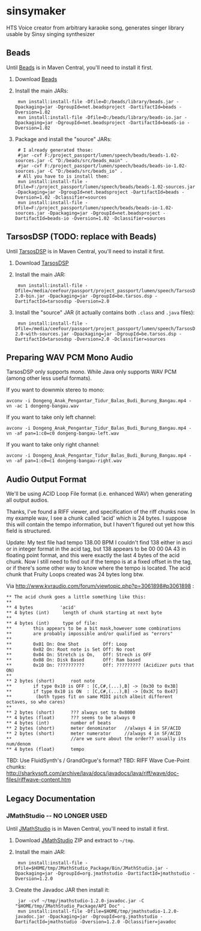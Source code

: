# sinsymaker
HTS Voice creator from arbitrary karaoke song, generates singer library usable by Sinsy singing synthesizer

## Beads

Until [Beads](http://www.beadsproject.net/) is in Maven Central, you'll need to install it first.

1. Download [Beads](http://www.beadsproject.net/)
2. Install the main JARs:

        mvn install:install-file -Dfile=D:/beads/library/beads.jar -Dpackaging=jar -DgroupId=net.beadsproject -DartifactId=beads -Dversion=1.02
        mvn install:install-file -Dfile=D:/beads/library/beads-io.jar -Dpackaging=jar -DgroupId=net.beadsproject -DartifactId=beads-io -Dversion=1.02

3. Package and install the "source" JARs:

        # I already generated those:
        #jar -cvf F:/project_passport/lumen/speech/beads/beads-1.02-sources.jar -C "D:/beads/src/beads_main" .
        #jar -cvf F:/project_passport/lumen/speech/beads/beads-io-1.02-sources.jar -C "D:/beads/src/beads_io" .
        # All you have to is install them:
        mvn install:install-file -Dfile=F:/project_passport/lumen/speech/beads/beads-1.02-sources.jar -Dpackaging=jar -DgroupId=net.beadsproject -DartifactId=beads -Dversion=1.02 -Dclassifier=sources
        mvn install:install-file -Dfile=F:/project_passport/lumen/speech/beads/beads-io-1.02-sources.jar -Dpackaging=jar -DgroupId=net.beadsproject -DartifactId=beads-io -Dversion=1.02 -Dclassifier=sources

## TarsosDSP (TODO: replace with Beads)

Until [TarsosDSP](https://github.com/JorenSix/TarsosDSP) is in Maven Central, you'll need to install it first.

1. Download [TarsosDSP](https://github.com/JorenSix/TarsosDSP)
2. Install the main JAR:

        mvn install:install-file -Dfile=/media/ceefour/passport/project_passport/lumen/speech/TarsosDSP-2.0-bin.jar -Dpackaging=jar -DgroupId=be.tarsos.dsp -DartifactId=tarsosdsp -Dversion=2.0

3. Install the "source" JAR (it actually contains both `.class` and `.java` files):

        mvn install:install-file -Dfile=/media/ceefour/passport/project_passport/lumen/speech/TarsosDSP-2.0-with-sources.jar -Dpackaging=jar -DgroupId=be.tarsos.dsp -DartifactId=tarsosdsp -Dversion=2.0 -Dclassifier=sources

## Preparing WAV PCM Mono Audio

TarsosDSP only supports mono. While Java only supports WAV PCM (among other less useful formats).

If you want to downmix stereo to mono:

    avconv -i Dongeng_Anak_Pengantar_Tidur_Balas_Budi_Burung_Bangau.mp4 -vn -ac 1 dongeng-bangau.wav

If you want to take only left channel:

    avconv -i Dongeng_Anak_Pengantar_Tidur_Balas_Budi_Burung_Bangau.mp4 -vn -af pan=1:c0=c0 dongeng-bangau-left.wav

If you want to take only right channel:

    avconv -i Dongeng_Anak_Pengantar_Tidur_Balas_Budi_Burung_Bangau.mp4 -vn -af pan=1:c0=c1 dongeng-bangau-right.wav

## Audio Output Format

We'll be using ACID Loop File format (i.e. enhanced WAV) when generating all output audios.

Thanks, I've found a RIFF viewer, and specification of the riff chunks now.
In my example wav, I see a chunk called 'acid' which is 24 bytes. I suppose this will contain the tempo information, but I haven't figured out yet how this field is structured.

Update: My test file had tempo 138.00 BPM
I couldn't find 138 either in asci or in integer format in the acid tag, but 138 appears to be 00 00 0A 43 in floating point format, and this were exactly the last 4 bytes of the acid chunk.
Now I still need to find out if the tempo is at a fixed offset in the tag, or if there's some other way to know where the tempo is located.
The acid chunk that Fruity Loops created was 24 bytes long btw.

Via http://www.kvraudio.com/forum/viewtopic.php?p=3061898#p3061898 :

    ** The acid chunk goes a little something like this:
    **
    ** 4 bytes          'acid'
    ** 4 bytes (int)     length of chunk starting at next byte
    **
    ** 4 bytes (int)     type of file:
    **        this appears to be a bit mask,however some combinations
    **        are probably impossible and/or qualified as "errors"
    **
    **        0x01 On: One Shot         Off: Loop
    **        0x02 On: Root note is Set Off: No root
    **        0x04 On: Stretch is On,   Off: Strech is OFF
    **        0x08 On: Disk Based       Off: Ram based
    **        0x10 On: ??????????       Off: ????????? (Acidizer puts that ON)
    **
    ** 2 bytes (short)      root note
    **        if type 0x10 is OFF : [C,C#,(...),B] -> [0x30 to 0x3B]
    **        if type 0x10 is ON  : [C,C#,(...),B] -> [0x3C to 0x47]
    **         (both types fit on same MIDI pitch albeit different octaves, so who cares)
    **
    ** 2 bytes (short)      ??? always set to 0x8000
    ** 4 bytes (float)      ??? seems to be always 0
    ** 4 bytes (int)        number of beats
    ** 2 bytes (short)      meter denominator   //always 4 in SF/ACID
    ** 2 bytes (short)      meter numerator     //always 4 in SF/ACID
    **                      //are we sure about the order?? usually its num/denom
    ** 4 bytes (float)      tempo

TBD: Use FluidSynth's / GrandOrgue's format?
TBD: RIFF Wave Cue-Point chunks: http://sharkysoft.com/archive/lava/docs/javadocs/lava/riff/wave/doc-files/riffwave-content.htm

## Legacy Documentation

### JMathStudio -- NO LONGER USED

Until [JMathStudio](http://sourceforge.net/projects/jmathstudio/) is in Maven Central, you'll need to install it first.

1. Download [JMathStudio](http://sourceforge.net/projects/jmathstudio/) ZIP and extract to `~/tmp`.
2. Install the main JAR:

        mvn install:install-file -Dfile=$HOME/tmp/JMathStudio_Package/Bin/JMathStudio.jar -Dpackaging=jar -DgroupId=org.jmathstudio -DartifactId=jmathstudio -Dversion=1.2.0

3. Create the Javadoc JAR then install it:

        jar -cvf ~/tmp/jmathstudio-1.2.0-javadoc.jar -C "$HOME/tmp/JMathStudio_Package/API Doc" .
        mvn install:install-file -Dfile=$HOME/tmp/jmathstudio-1.2.0-javadoc.jar -Dpackaging=jar -DgroupId=org.jmathstudio -DartifactId=jmathstudio -Dversion=1.2.0 -Dclassifier=javadoc

